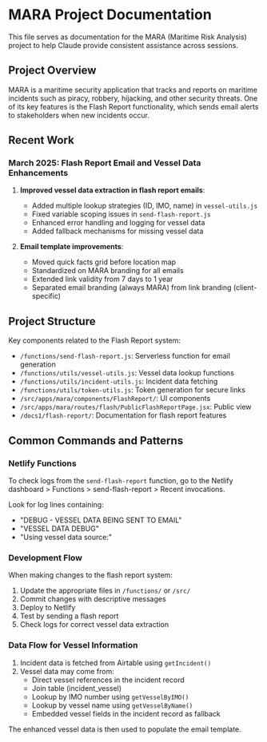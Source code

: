# MARA Project Documentation

This file serves as documentation for the MARA (Maritime Risk Analysis) project to help Claude provide consistent assistance across sessions.

## Project Overview

MARA is a maritime security application that tracks and reports on maritime incidents such as piracy, robbery, hijacking, and other security threats. One of its key features is the Flash Report functionality, which sends email alerts to stakeholders when new incidents occur.

## Recent Work

### March 2025: Flash Report Email and Vessel Data Enhancements

1. **Improved vessel data extraction in flash report emails**:
   - Added multiple lookup strategies (ID, IMO, name) in `vessel-utils.js`
   - Fixed variable scoping issues in `send-flash-report.js`
   - Enhanced error handling and logging for vessel data
   - Added fallback mechanisms for missing vessel data

2. **Email template improvements**:
   - Moved quick facts grid before location map
   - Standardized on MARA branding for all emails
   - Extended link validity from 7 days to 1 year
   - Separated email branding (always MARA) from link branding (client-specific)

## Project Structure

Key components related to the Flash Report system:

- `/functions/send-flash-report.js`: Serverless function for email generation
- `/functions/utils/vessel-utils.js`: Vessel data lookup functions
- `/functions/utils/incident-utils.js`: Incident data fetching
- `/functions/utils/token-utils.js`: Token generation for secure links
- `/src/apps/mara/components/FlashReport/`: UI components
- `/src/apps/mara/routes/flash/PublicFlashReportPage.jsx`: Public view
- `/docs1/flash-report/`: Documentation for flash report features

## Common Commands and Patterns

### Netlify Functions

To check logs from the `send-flash-report` function, go to the Netlify dashboard > Functions > send-flash-report > Recent invocations.

Look for log lines containing:
- "DEBUG - VESSEL DATA BEING SENT TO EMAIL"
- "VESSEL DATA DEBUG"
- "Using vessel data source:"

### Development Flow

When making changes to the flash report system:
1. Update the appropriate files in `/functions/` or `/src/`
2. Commit changes with descriptive messages
3. Deploy to Netlify
4. Test by sending a flash report
5. Check logs for correct vessel data extraction

### Data Flow for Vessel Information

1. Incident data is fetched from Airtable using `getIncident()`
2. Vessel data may come from:
   - Direct vessel references in the incident record
   - Join table (incident_vessel)
   - Lookup by IMO number using `getVesselByIMO()`
   - Lookup by vessel name using `getVesselByName()`
   - Embedded vessel fields in the incident record as fallback

The enhanced vessel data is then used to populate the email template.